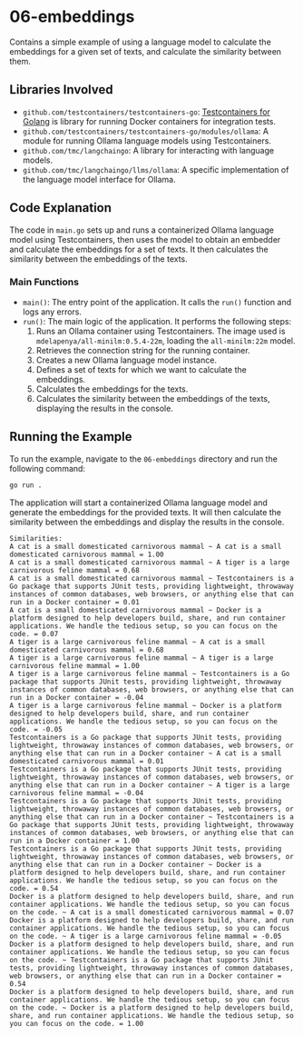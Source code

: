 # 06-embeddings

Contains a simple example of using a language model to calculate the embeddings for a given set of texts, and calculate the similarity between them.

## Libraries Involved

- `github.com/testcontainers/testcontainers-go`: [Testcontainers for Golang](https://github.com/testcontainers/testcontainers-go) is library for running Docker containers for integration tests.
- `github.com/testcontainers/testcontainers-go/modules/ollama`: A module for running Ollama language models using Testcontainers.
- `github.com/tmc/langchaingo`: A library for interacting with language models.
- `github.com/tmc/langchaingo/llms/ollama`: A specific implementation of the language model interface for Ollama.

## Code Explanation

The code in `main.go` sets up and runs a containerized Ollama language model using Testcontainers, then uses the model to obtain an embedder and calculate the embeddings for a set of texts. It then calculates the similarity between the embeddings of the texts.

### Main Functions

- `main()`: The entry point of the application. It calls the `run()` function and logs any errors.
- `run()`: The main logic of the application. It performs the following steps:
  1. Runs an Ollama container using Testcontainers. The image used is `mdelapenya/all-minilm:0.5.4-22m`, loading the `all-minilm:22m` model.
  2. Retrieves the connection string for the running container.
  3. Creates a new Ollama language model instance.
  4. Defines a set of texts for which we want to calculate the embeddings.
  5. Calculates the embeddings for the texts.
  6. Calculates the similarity between the embeddings of the texts, displaying the results in the console.

## Running the Example

To run the example, navigate to the `06-embeddings` directory and run the following command:

```sh
go run .
```

The application will start a containerized Ollama language model and generate the embeddings for the provided texts.
It will then calculate the similarity between the embeddings and display the results in the console.

```shell
Similarities:
A cat is a small domesticated carnivorous mammal ~ A cat is a small domesticated carnivorous mammal = 1.00
A cat is a small domesticated carnivorous mammal ~ A tiger is a large carnivorous feline mammal = 0.68
A cat is a small domesticated carnivorous mammal ~ Testcontainers is a Go package that supports JUnit tests, providing lightweight, throwaway instances of common databases, web browsers, or anything else that can run in a Docker container = 0.01
A cat is a small domesticated carnivorous mammal ~ Docker is a platform designed to help developers build, share, and run container applications. We handle the tedious setup, so you can focus on the code. = 0.07
A tiger is a large carnivorous feline mammal ~ A cat is a small domesticated carnivorous mammal = 0.68
A tiger is a large carnivorous feline mammal ~ A tiger is a large carnivorous feline mammal = 1.00
A tiger is a large carnivorous feline mammal ~ Testcontainers is a Go package that supports JUnit tests, providing lightweight, throwaway instances of common databases, web browsers, or anything else that can run in a Docker container = -0.04
A tiger is a large carnivorous feline mammal ~ Docker is a platform designed to help developers build, share, and run container applications. We handle the tedious setup, so you can focus on the code. = -0.05
Testcontainers is a Go package that supports JUnit tests, providing lightweight, throwaway instances of common databases, web browsers, or anything else that can run in a Docker container ~ A cat is a small domesticated carnivorous mammal = 0.01
Testcontainers is a Go package that supports JUnit tests, providing lightweight, throwaway instances of common databases, web browsers, or anything else that can run in a Docker container ~ A tiger is a large carnivorous feline mammal = -0.04
Testcontainers is a Go package that supports JUnit tests, providing lightweight, throwaway instances of common databases, web browsers, or anything else that can run in a Docker container ~ Testcontainers is a Go package that supports JUnit tests, providing lightweight, throwaway instances of common databases, web browsers, or anything else that can run in a Docker container = 1.00
Testcontainers is a Go package that supports JUnit tests, providing lightweight, throwaway instances of common databases, web browsers, or anything else that can run in a Docker container ~ Docker is a platform designed to help developers build, share, and run container applications. We handle the tedious setup, so you can focus on the code. = 0.54
Docker is a platform designed to help developers build, share, and run container applications. We handle the tedious setup, so you can focus on the code. ~ A cat is a small domesticated carnivorous mammal = 0.07
Docker is a platform designed to help developers build, share, and run container applications. We handle the tedious setup, so you can focus on the code. ~ A tiger is a large carnivorous feline mammal = -0.05
Docker is a platform designed to help developers build, share, and run container applications. We handle the tedious setup, so you can focus on the code. ~ Testcontainers is a Go package that supports JUnit tests, providing lightweight, throwaway instances of common databases, web browsers, or anything else that can run in a Docker container = 0.54
Docker is a platform designed to help developers build, share, and run container applications. We handle the tedious setup, so you can focus on the code. ~ Docker is a platform designed to help developers build, share, and run container applications. We handle the tedious setup, so you can focus on the code. = 1.00
```

